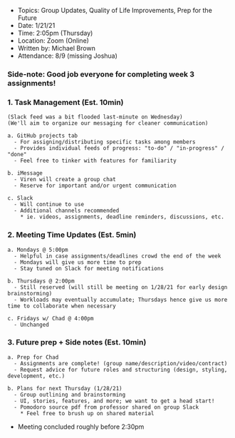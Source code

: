 - Topics: Group Updates, Quality of Life Improvements, Prep for the Future
- Date: 1/21/21
- Time: 2:05pm (Thursday)
- Location: Zoom (Online)
- Written by: Michael Brown
- Attendance: 8/9 (missing Joshua)

### Side-note: Good job everyone for completing week 3 assignments!

### 1. Task Management (Est. 10min)
```
(Slack feed was a bit flooded last-minute on Wednesday)
(We'll aim to organize our messaging for cleaner communication)

a. GitHub projects tab
  - For assigning/distributing specific tasks among members
  - Provides individual feeds of progress: "to-do" / "in-progress" / "done"
  - Feel free to tinker with features for familiarity

b. iMessage
  - Viren will create a group chat
  - Reserve for important and/or urgent communication

c. Slack
  - Will continue to use
  - Additional channels recommended
    * ie. videos, assignments, deadline reminders, discussions, etc.
```

### 2. Meeting Time Updates (Est. 5min)
```
a. Mondays @ 5:00pm
  - Helpful in case assignments/deadlines crowd the end of the week
  - Mondays will give us more time to prep
  - Stay tuned on Slack for meeting notifications

b. Thursdays @ 2:00pm
  - Still reserved (will still be meeting on 1/28/21 for early design brainstorming)
  - Workloads may eventually accumulate; Thursdays hence give us more time to collaborate when necessary

c. Fridays w/ Chad @ 4:00pm
  - Unchanged
```

### 3. Future prep + Side notes (Est. 10min)
```
a. Prep for Chad
  - Assignments are complete! (group name/description/video/contract)
  - Request advice for future roles and structuring (design, styling, development, etc.)

b. Plans for next Thursday (1/28/21)
  - Group outlining and brainstorming
  - UI, stories, features, and more; we want to get a head start!
  - Pomodoro source pdf from professor shared on group Slack
    * Feel free to brush up on shared material
```

- Meeting concluded roughly before 2:30pm

